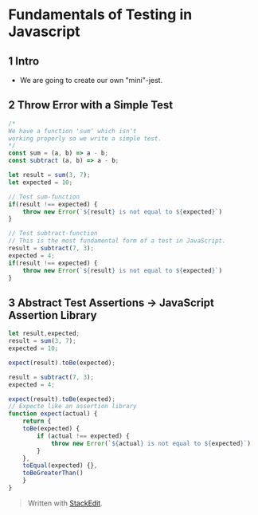 # Fundamentals of Testing in Javascript

## 1 Intro
- We are going to create our own "mini"-jest. 

## 2 Throw Error with a Simple Test

```js
/*
We have a function 'sum' which isn't
working properly so we write a simple test.
*/
const sum = (a, b) => a - b;
const subtract (a, b) => a - b; 

let result = sum(3, 7);
let expected = 10;

// Test sum-function
if(result !== expected) {
	throw new Error(`${result} is not equal to ${expected}`)
}

// Test subtract-function
// This is the most fundamental form of a test in JavaScript.
result = subtract(7, 3);
expected = 4;
if(result !== expected) {
	throw new Error(`${result} is not equal to ${expected}`)
}

```

## 3 Abstract Test Assertions -> JavaScript Assertion Library

```js
let result,expected;
result = sum(3, 7);
expected = 10;

expect(result).toBe(expected);

result = subtract(7, 3);
expected = 4;

expect(result).toBe(expected);
// Expecte like an assertion library
function expect(actual) {
	return {
	toBe(expected) {
		if (actual !== expected) {
			throw new Error(`${actual} is not equal to ${expected}`)
		}
	},
	toEqual(expected) {},
	toBeGreaterThan()
	}
}
```
> Written with [StackEdit](https://stackedit.io/).
<!--stackedit_data:
eyJoaXN0b3J5IjpbMTAxOTcwNjYwOCwxNTg3MzY4NzIyLDM2Nz
kxNzU5Nyw4Mzc2ODU2OTddfQ==
-->